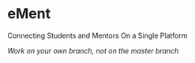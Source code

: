 # eMent
Connecting Students and Mentors On a Single Platform

*Work on your own branch, not on the master branch*
